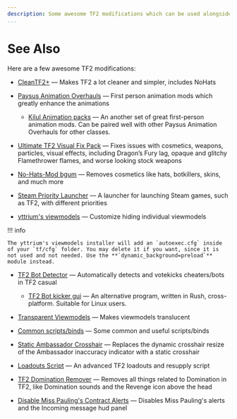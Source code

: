 ```yaml
---
description: Some awesome TF2 modifications which can be used alongside mastercomfig.
...
```


# See Also

Here are a few awesome TF2 modifications:

* [CleanTF2+](https://github.com/JarateKing/CleanTF2plus)
  — Makes TF2 a lot cleaner and simpler, includes NoHats
  
* [Paysus Animation Overhauls](https://steamcommunity.com/groups/PaysusSkins)
  — First person animation mods which greatly enhance the animations
    
    - [Kilul Animation packs](https://gamebanana.com/members/1655507)
      — An another set of great first-person animation mods. Can be paired well with other Paysus Animation Overhauls for other classes.
      
* [Ultimate TF2 Visual Fix Pack](https://github.com/agrastiOs/Ultimate-TF2-Visual-Fix-Pack/releases/latest)
  — Fixes issues with cosmetics, weapons, particles, visual effects, including Dragon’s Fury lag, opaque and glitchy Flamethrower flames, and worse looking stock weapons

* [No-Hats-Mod bgum](https://github.com/Fedora31/no-hats-bgum)
  — Removes cosmetics like hats, botkillers, skins, and much more

* [Steam Priority Launcher](https://github.com/Leo40Git/SteamPriorityLauncher)
  — A launcher for launching Steam games, such as TF2, with different priorities

* [yttrium's viewmodels](https://github.com/Yttrium-tYcLief/CompVMInstaller/releases/latest)
  — Customize hiding individual viewmodels
  
!!! info

    The yttrium's viewmodels installer will add an `autoexec.cfg` inside of your `tf/cfg` folder. You may delete it if you want, since it is not used and not needed. Use the **`dynamic_background=preload`** module instead.
  
* [TF2 Bot Detector](https://github.com/PazerOP/tf2_bot_detector)
  — Automatically detects and votekicks cheaters/bots in TF2 casual
    
    - [TF2 Bot kicker gui](https://github.com/Bash-09/tf2-bot-kicker-gui)
      — An alternative program, written in Rush, cross-platform. Suitable for Linux users.

* [Transparent Viewmodels](https://www.teamfortress.tv/21928/transparent-viewmodels-in-any-hud)
  — Makes viewmodels translucent

* [Common scripts/binds](https://www.reddit.com/r/tf2scripthelp/wiki/commonscripts)
  — Some common and useful scripts/binds

* [Static Ambassador Crosshair](https://github.com/juniorsgithub/tf2-static-ambassador-crosshair)
  — Replaces the dynamic crosshair resize of the Ambassador inaccuracy indicator with a static crosshair

* [Loadouts Script](https://github.com/juniorsgithub/tf2-loadouts-script)
  — An advanced TF2 loadouts and resupply script

* [TF2 Domination Remover](https://gamebanana.com/mods/36617)
  — Removes all things related to Domination in TF2, like Domination sounds and the Revenge icon above the head

* [Disable Miss Pauling's Contract Alerts](https://gamebanana.com/mods/325900)
  — Disables Miss Pauling's alerts and the Incoming message hud panel
